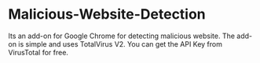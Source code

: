 # Malicious-Website-Detection
Its an add-on for Google Chrome for detecting malicious website. The add-on is simple and uses TotalVirus V2. You can get the API Key from VirusTotal for free.
